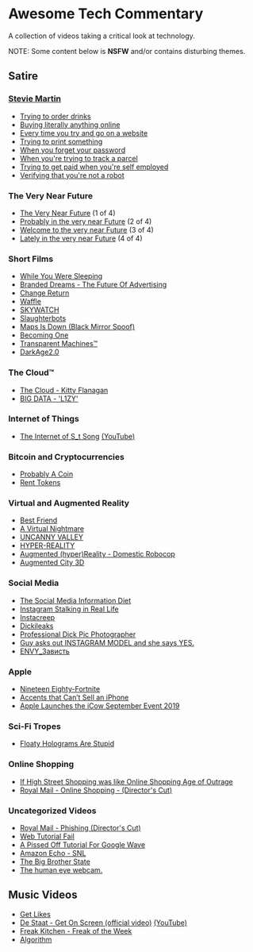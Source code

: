 # Awesome Tech Commentary

A collection of videos taking a critical look at technology.

NOTE: Some content below is **NSFW** and/or contains disturbing themes.

## Satire

### [Stevie Martin](https://www.youtube.com/c/StevieMartin)

* [Trying to order drinks](https://www.youtube.com/watch?v=ZDKBPY6jYy4)
* [Buying literally anything online](https://www.youtube.com/watch?v=rpePN8nUC_8)
* [Every time you try and go on a website](https://www.youtube.com/watch?v=FvT-YxhaHB4)
* [Trying to print something](https://www.youtube.com/watch?v=SgqaYEqJWGE)
* [When you forget your password](https://www.youtube.com/watch?v=x9LIqdUV09M)
* [When you're trying to track a parcel](https://www.youtube.com/watch?v=vwOSkASFdOQ)
* [Trying to get paid when you're self employed](https://www.youtube.com/watch?v=EqZcT6tGLEE)
* [Verifying that you're not a robot](https://www.youtube.com/watch?v=LButXcZ57pc)

### The Very Near Future

* [The Very Near Future](https://vimeo.com/236746650) (1 of 4)
* [Probably in the very near Future](https://vimeo.com/264745588) (2 of 4)
* [Welcome to the very near Future](https://vimeo.com/309101933) (3 of 4)
* [Lately in the very near Future](https://vimeo.com/461387047) (4 of 4)

### Short Films

* [While You Were Sleeping](https://www.youtube.com/watch?v=ymmV39G7uT8)
* [Branded Dreams - The Future Of Advertising](https://vimeo.com/150799305)
* [Change Return](https://vimeo.com/438210156)
* [Waffle](https://vimeo.com/437711138)
* [SKYWATCH](https://vimeo.com/377266286)
* [Slaughterbots](https://www.youtube.com/watch?v=9CO6M2HsoIA)
* [Maps Is Down (Black Mirror Spoof)](https://www.youtube.com/watch?v=kBGo942Xyrg)
* [Becoming One](https://vimeo.com/120338955)
* [Transparent Machines™](https://vimeo.com/78716671)
* [DarkAge2.0](https://vimeo.com/376789571)

### The Cloud™

* [The Cloud - Kitty Flanagan](https://www.youtube.com/watch?v=CFdZWgiAj8I)
* [BIG DATA - 'L1ZY'](https://vimeo.com/295361990)

### Internet of Things

* [The Internet of S_t Song](https://vimeo.com/221449473) [(YouTube)](https://www.youtube.com/watch?v=TIhW61FMNIc)

### Bitcoin and Cryptocurrencies

* [Probably A Coin](https://vimeo.com/261918211)
* [Rent Tokens](https://vimeo.com/257412096)

### Virtual and Augmented Reality

* [Best Friend](https://vimeo.com/276021150)
* [A Virtual Nightmare](https://www.youtube.com/watch?v=68edfhXT4qI)
* [UNCANNY VALLEY](https://vimeo.com/147365861)
* [HYPER-REALITY](https://vimeo.com/166807261)
* [Augmented (hyper)Reality - Domestic Robocop](https://vimeo.com/8569187)
* [Augmented City 3D](https://vimeo.com/14294054)

### Social Media

* [The Social Media Information Diet](https://www.youtube.com/watch?v=5Xzq1HDUmRA)
* [Instagram Stalking in Real Life](https://www.youtube.com/watch?v=ydAyILm4i1A)
* [Instacreep](https://www.youtube.com/watch?v=V51bdkkYyyM)
* [Dickileaks](https://www.youtube.com/watch?v=yd8b6g2Dj48)
* [Professional Dick Pic Photographer](https://www.youtube.com/watch?v=gPcR-wk_8Fg)
* [Guy asks out INSTAGRAM MODEL and she says YES.](https://www.youtube.com/watch?v=MjlaTwflrg8)
* [ENVY_Зависть](https://www.youtube.com/watch?v=HGwzFN2goMw)

### Apple

* [Nineteen Eighty-Fortnite](https://www.youtube.com/watch?v=euiSHuaw6Q4)
* [Accents that Can’t Sell an iPhone](https://www.youtube.com/watch?v=vqF6bIwSK9A)
* [Apple Launches the iCow September Event 2019](https://www.youtube.com/watch?v=-V6K27CVg-U)

### Sci-Fi Tropes

* [Floaty Holograms Are Stupid](https://www.youtube.com/watch?v=oQoNkcCvaYM)

### Online Shopping

* [If High Street Shopping was like Online Shopping Age of Outrage](https://www.youtube.com/watch?v=PrwQ-guwvfs)
* [Royal Mail - Online Shopping - (Director's Cut)](https://vimeo.com/228212165)

### Uncategorized Videos

* [Royal Mail - Phishing (Director's Cut)](https://vimeo.com/228209648)
* [Web Tutorial Fail](https://www.youtube.com/watch?v=0XfQyMTWGPs)
* [A Pissed Off Tutorial For Google Wave](https://www.youtube.com/watch?v=4Z4RKRLaSug)
* [Amazon Echo - SNL](https://www.youtube.com/watch?v=YvT_gqs5ETk)
* [The Big Brother State](https://vimeo.com/2764541)
* [The human eye webcam.](https://www.youtube.com/watch?v=JMxr8Nq-w_w)

## Music Videos

* [Get Likes](https://vimeo.com/343239308)
* [De Staat - Get On Screen (official video)](https://vimeo.com/169011057) [(YouTube)](https://www.youtube.com/watch?v=IEeTQvJ0Om0)
* [Freak Kitchen - Freak of the Week](https://www.youtube.com/watch?v=y2vzBdIejVY)
* [Algorithm](https://www.youtube.com/watch?v=0MWtVoSPewI)
